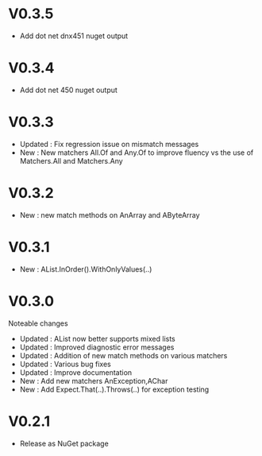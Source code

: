 V0.3.5
===

* Add dot net dnx451 nuget output

V0.3.4
===

* Add dot net 450 nuget output

V0.3.3
===

* Updated : Fix regression issue on mismatch messages
* New : New matchers All.Of and Any.Of to improve fluency vs the use of Matchers.All and Matchers.Any

V0.3.2
===

* New : new match methods on AnArray and AByteArray

V0.3.1
====

* New : AList.InOrder().WithOnlyValues(..)

V0.3.0
====

Noteable changes

* Updated : AList now better supports mixed lists
* Updated : Improved diagnostic error messages
* Updated : Addition of new match methods on various matchers 
* Updated : Various bug fixes
* Updated : Improve documentation
* New : Add new matchers AnException,AChar
* New : Add Expect.That(..).Throws(..) for exception testing

V0.2.1
====

* Release as NuGet package


